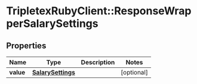 # TripletexRubyClient::ResponseWrapperSalarySettings

## Properties
Name | Type | Description | Notes
------------ | ------------- | ------------- | -------------
**value** | [**SalarySettings**](SalarySettings.md) |  | [optional] 


